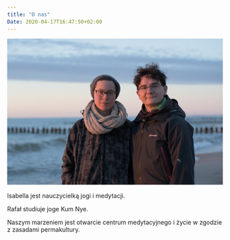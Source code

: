 ```yaml
---
title: "O nas"
Date: 2020-04-17T16:47:50+02:00
---
```

![Isabella and Raphael](D56_6391.jpg)

Isabella jest nauczycielką jogi i medytacji.

Rafał studiuje joge Kum Nye.

Naszym marzeniem jest otwarcie centrum medytacyjnego i życie w zgodzie z zasadami permakultury.

